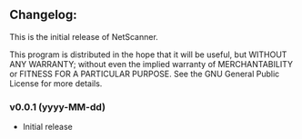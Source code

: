 ## Changelog:
This is the initial release of NetScanner.

This program is distributed in the hope that it will be useful,
but WITHOUT ANY WARRANTY; without even the implied warranty of
MERCHANTABILITY or FITNESS FOR A PARTICULAR PURPOSE.  See the
GNU General Public License for more details.

### v0.0.1 (yyyy-MM-dd)
* Initial release
